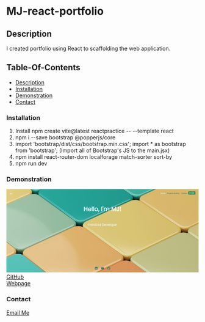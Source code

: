 # MJ-react-portfolio

## Description

I created portfolio using React to scaffolding the web application.

## Table-Of-Contents
  * [Description](#description)
  * [Installation](#installation)
  * [Demonstration](#demonstration)
  * [Contact](#contact)


  ### Installation
  1. Install npm create vite@latest reactpractice -- --template react
  2. npm i --save bootstrap @popperjs/core
  3. import 'bootstrap/dist/css/bootstrap.min.css';
  import * as bootstrap from 'bootstrap';
  (Import all of Bootstrap's JS to the main.jsx)
  4. npm install react-router-dom localforage match-sorter sort-by
  5. npm run dev 
 
  ### Demonstration
 ![Screenshot](./public/assets/screenshot.png)</br>
 [GitHub](https://github.com/Salala1005/MJ-react-portfolio)</br>
 [Webpage](https://salala1005.github.io/MJ-react-portfolio/#)

  ### Contact
 <a href="mailto:jin.mijeong@gmail.com?">Email Me</a>
